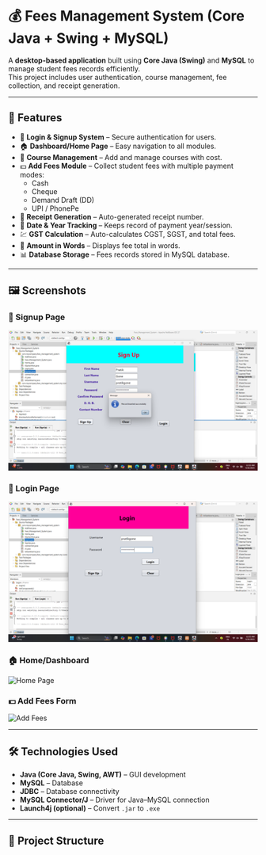 # 💰 Fees Management System (Core Java + Swing + MySQL)

A **desktop-based application** built using **Core Java (Swing)** and **MySQL** to manage student fees records efficiently.  
This project includes user authentication, course management, fee collection, and receipt generation.  

---

## 🚀 Features

- 🔑 **Login & Signup System** – Secure authentication for users.
- 🏠 **Dashboard/Home Page** – Easy navigation to all modules.
- 📘 **Course Management** – Add and manage courses with cost.
- 💵 **Add Fees Module** – Collect student fees with multiple payment modes:
  - Cash
  - Cheque
  - Demand Draft (DD)
  - UPI / PhonePe
- 🧾 **Receipt Generation** – Auto-generated receipt number.
- 📅 **Date & Year Tracking** – Keeps record of payment year/session.
- 💹 **GST Calculation** – Auto-calculates CGST, SGST, and total fees.
- 🔢 **Amount in Words** – Displays fee total in words.
- 📊 **Database Storage** – Fees records stored in MySQL database.

---

## 🖼️ Screenshots

### 📝 Signup Page
![Signup Page](https://github.com/pratikgone/fees_management_system/blob/b9d17c48b7817ef6ab81488a54ec90987fb61a5b/Screenshot%20(5).png)

### 🔑 Login Page
![Login Page](https://github.com/pratikgone/fees_management_system/blob/bcb79b24da052ce69cc96e9f520f5bf0ff0ae410/Screenshot%20(8).png)

### 🏠 Home/Dashboard
![Home Page](Screenshot(9).png)

### 💵 Add Fees Form
![Add Fees](Screenshot(11).png)

---

## 🛠️ Technologies Used

- **Java (Core Java, Swing, AWT)** – GUI development  
- **MySQL** – Database  
- **JDBC** – Database connectivity  
- **MySQL Connector/J** – Driver for Java–MySQL connection  
- **Launch4j (optional)** – Convert `.jar` to `.exe`  

---

## 📂 Project Structure

